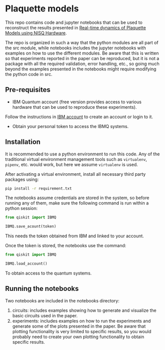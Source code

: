 # Plaquette models

This repo contains code and jupyter notebooks that can be used to reconstruct the results presented in
[ Real-time dynamics of Plaquette Models using NISQ Hardware](https://arxiv.org/abs/2109.15065).

The repo is organized in such a way that the python modules are all part of the src module, while notebooks includes 
the jupyter notebooks with examples on how to use the different modules. Be aware that this is written so that 
experiments reported in the paper can be reproduced, but it is not a package with all the required validation, error 
handling, etc., so going much beyond the examples presented in the notebooks might require modifying the python code in 
src.

## Pre-requisites

* IBM Quantum account (free version provides access to various hardware that can be used to reproduce these experiments).

Follow the instructions in [IBM account](https://www.ibm.com/account) to create an account or login to it.

* Obtain your personal token to access the IBMQ systems.

## Installation

It is recommended to use a python environment to run this code. Any of the traditional virtual 
environment management tools such as `virtualenv`, `pipenv`, etc. would work, but here we assume `virtualenv` is used.

After activating a virtual environment, install all necessary third party packages using:

```bash
pip install -r requirement.txt
```

The notebooks assume credentials are stored in the system, so before running any of them, make sure the following 
command is run within a python session:

```python
from qiskit import IBMQ

IBMQ.save_acount(token)
```

This needs the token obtained from IBM and linked to your account. 

Once the token is stored, the notebooks use the command:

```python
from qiskit import IBMQ

IBMQ.load_account()
```
To obtain access to the quantum systems.

## Running the notebooks

Two notebooks are included in the notebooks directory:

1. circuits: includes examples showing how to generate and visualize the basic circuits used in the paper.
2. experiments: includes examples on how to run the experiments and generate some of the plots presented in the paper. 
Be aware that plotting functionality is very limited to specific results, so you would probably need to create your own 
plotting functionality to obtain specific results.
